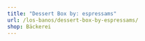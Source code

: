 ```yaml
---
title: "Dessert Box by: espressams"
url: /los-banos/dessert-box-by-espressams/
shop: Bäckerei
---
```

